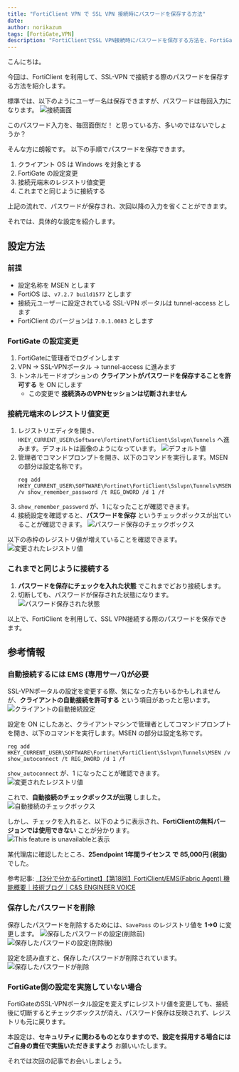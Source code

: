 ```yaml
---
title: "FortiClient VPN で SSL VPN 接続時にパスワードを保存する方法"
date: 
author: norikazum
tags: [FortiGate,VPN]
description: "FortiClientでSSL VPN接続時にパスワードを保存する方法を、FortiGateの設定変更とレジストリの変更手順を含めて詳しく解説しています。"
---
```


こんにちは。

今回は、FortiClient を利用して、SSL-VPN で接続する際のパスワードを保存する方法を紹介します。

標準では、以下のようにユーザー名は保存できますが、パスワードは毎回入力になります。
![](images/2024-09-24_17h52_47.png "接続画面")

このパスワード入力を、毎回面倒だ！ と思っている方、多いのではないでしょうか？

そんな方に朗報です。
以下の手順でパスワードを保存できます。

1. クライアント OS は Windows を対象とする
1. FortiGate の設定変更
1. 接続元端末のレジストリ値変更
1. これまでと同じように接続する

上記の流れで、パスワードが保存され、次回以降の入力を省くことができます。

それでは、具体的な設定を紹介します。

## 設定方法

### 前提
- 設定名称を MSEN とします
- FortiOS は、`v7.2.7 build1577` とします
- 接続元ユーザーに設定されている SSL-VPN ポータルは tunnel-access とします
- FortiClient のバージョンは `7.0.1.0083` とします

### FortiGate の設定変更
1. FortiGateに管理者でログインします
1. VPN → SSL-VPNポータル → tunnel-access に進みます
1. トンネルモードオプションの **クライアントがパスワードを保存することを許可する** を ON にします
    - この変更で **接続済みのVPNセッションは切断されません**

### 接続元端末のレジストリ値変更 

1. レジストリエディタを開き、 `HKEY_CURRENT_USER\Software\Fortinet\FortiClient\Sslvpn\Tunnels` へ進みます。デフォルトは画像のようになっています。
    ![](images/2024-09-24_22h09_42.png "デフォルト値")
1. 管理者でコマンドプロンプトを開き、以下のコマンドを実行します。MSEN の部分は設定名称です。
    ```
    reg add HKEY_CURRENT_USER\SOFTWARE\Fortinet\FortiClient\Sslvpn\Tunnels\MSEN /v show_remember_password /t REG_DWORD /d 1 /f
    ```
1. `show_remember_password` が、1 になったことが確認できます。
1. 接続設定を確認すると、**パスワードを保存** というチェックボックスが出ていることが確認できます。
    ![](images/2024-09-24_22h15_11.png "パスワード保存のチェックボックス")

以下の赤枠のレジストリ値が増えていることを確認できます。
![](images/2024-09-24_22h22_37.png "変更されたレジストリ値")

### これまでと同じように接続する 
1. **パスワードを保存にチェックを入れた状態** でこれまでどおり接続します。
1. 切断しても、パスワードが保存された状態になります。
    ![](images/2024-09-24_22h17_01.png "パスワード保存された状態")

以上で、FortiClient を利用して、SSL VPN接続する際のパスワードを保存できます。

## 参考情報
### 自動接続するには EMS (専用サーバ)が必要
SSL-VPNポータルの設定を変更する際、気になった方もいるかもしれませんが、**クライアントの自動接続を許可する** という項目があったと思います。
![](images/2024-09-24_22h19_56.png "クライアントの自動接続設定")

設定を ON にしたあと、クライアントマシンで管理者としてコマンドプロンプトを開き、以下のコマンドを実行します。MSEN の部分は設定名称です。

```
reg add HKEY_CURRENT_USER\SOFTWARE\Fortinet\FortiClient\Sslvpn\Tunnels\MSEN /v show_autoconnect /t REG_DWORD /d 1 /f
```

`show_autoconnect` が、1 になったことが確認できます。
![](images/2024-09-24_22h26_14.png "変更されたレジストリ値")

これで、**自動接続のチェックボックスが出現** しました。
![](images/2024-09-24_22h27_28.png "自動接続のチェックボックス")

しかし、チェックを入れると、以下のように表示され、**FortiClientの無料バージョンでは使用できない** ことが分かります。
![This feature is unavailableと表示](images/2024-09-24_22h29_22.png "This feature is unavailableと表示")

某代理店に確認したところ、**25endpoint 1年間ライセンス で 85,000円 (税抜)** でした。

参考記事: [【3分で分かるFortinet】【第18回】FortiClient/EMS(Fabric Agent) 機能概要｜技術ブログ｜C&S ENGINEER VOICE](https://licensecounter.jp/engineer-voice/blog/articles/20210326_forticlientems_fabric_agent.html)

### 保存したパスワードを削除
保存したパスワードを削除するためには、`SavePass` のレジストリ値を **1→0** に変更します。
![](images/2024-09-24_22h31_18.png "保存したパスワードの設定(削除前)")
![](images/2024-09-24_22h31_34.png "保存したパスワードの設定(削除後)")

設定を読み直すと、保存したパスワードが削除されています。
![](images/2024-09-24_22h33_45.png "保存したパスワードが削除")

### FortiGate側の設定を実施していない場合
FortiGateのSSL-VPNポータル設定を変えずにレジストリ値を変更しても、接続後に切断するとチェックボックスが消え、パスワード保存は反映されず、レジストリも元に戻ります。

本設定は、**セキュリティに関わるものとなりますので、設定を採用する場合にはご自身の責任で実施いただきますよう** お願いいたします。

それでは次回の記事でお会いしましょう。
